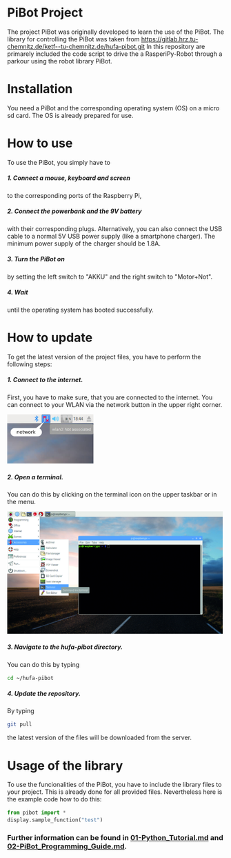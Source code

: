 # PiBot Project
The project PiBot was originally developed to learn the use of the PiBot.
The library for controlling the PiBot was taken from https://gitlab.hrz.tu-chemnitz.de/ketf--tu-chemnitz.de/hufa-pibot.git
In this repository are primarely included the code script to drive the a RasperiPy-Robot through a parkour using the robot library PiBot.

# Installation
You need a PiBot and the corresponding operating system (OS) on a micro sd card.
The OS is already prepared for use.

# How to use
To use the PiBot, you simply have to 
##### 1. Connect a mouse, keyboard and screen
to the corresponding ports of the Raspberry Pi,
##### 2. Connect the powerbank and the 9V battery 
with their corresponding plugs.
Alternatively, you can also connect the USB cable to a normal 5V USB power supply (like a smartphone charger). The minimum power supply of the charger should be 1.8A.
##### 3. Turn the PiBot on
by setting the left switch to "AKKU" and the right switch to "Motor+Not".
##### 4. Wait
until the operating system has booted successfully.

# How to update
To get the latest version of the project files, you have to perform the following steps:

##### 1. Connect to the internet.
First, you have to make sure, that you are connected to the internet.
You can connect to your WLAN via the network button in the upper right corner.

<img src="assets/network.png" width="200" alt="Network button">

##### 2. Open a terminal.
You can do this by clicking on the terminal icon on the upper taskbar or in the menu.

<img src="assets/Open-Terminal-Raspberry-Pi.jpg" width="500" alt="How to open a terminal">

##### 3. Navigate to the hufa-pibot directory.
You can do this by typing 
```bash
cd ~/hufa-pibot
```

##### 4. Update the repository.
By typing
```bash
git pull
```
the latest version of the files will be downloaded from the server.


# Usage of the library
To use the funcionalities of the PiBot, you have to include the library files to your project.
This is already done for all provided files. 
Nevertheless here is the example code how to do this:

```python
from pibot import *
display.sample_function("test")
```

### Further information can be found in [01-Python_Tutorial.md](01-Python_Tutorial.md) and [02-PiBot_Programming_Guide.md](02-PiBot_Programming_Guide.md).
